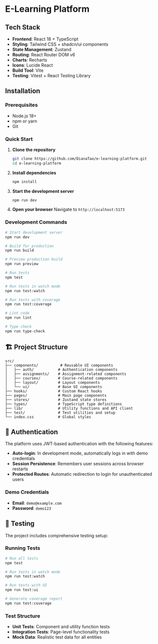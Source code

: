 # E-Learning Platform


## Tech Stack

- **Frontend**: React 18 + TypeScript
- **Styling**: Tailwind CSS + shadcn/ui components
- **State Management**: Zustand
- **Routing**: React Router DOM v6
- **Charts**: Recharts
- **Icons**: Lucide React
- **Build Tool**: Vite
- **Testing**: Vitest + React Testing Library

## Installation

### Prerequisites
- Node.js 18+ 
- npm or yarn
- Git

### Quick Start

1. **Clone the repository**
   ```bash
   git clone https://github.com/DianaTao/e-learning-platform.git
   cd e-learning-platform
   ```

2. **Install dependencies**
   ```bash
   npm install
   ```

3. **Start the development server**
   ```bash
   npm run dev
   ```

4. **Open your browser**
   Navigate to `http://localhost:5173`

### Development Commands

```bash
# Start development server
npm run dev

# Build for production
npm run build

# Preview production build
npm run preview

# Run tests
npm test

# Run tests in watch mode
npm run test:watch

# Run tests with coverage
npm run test:coverage

# Lint code
npm run lint

# Type check
npm run type-check
```

## 🏗️ Project Structure

```
src/
├── components/          # Reusable UI components
│   ├── auth/           # Authentication components
│   ├── assignments/    # Assignment-related components
│   ├── courses/        # Course-related components
│   ├── layout/         # Layout components
│   └── ui/             # Base UI components
├── hooks/              # Custom React hooks
├── pages/              # Main page components
├── stores/             # Zustand state stores
├── types/              # TypeScript type definitions
├── lib/                # Utility functions and API client
├── test/               # Test utilities and setup
└── index.css           # Global styles
```

## 🔐 Authentication

The platform uses JWT-based authentication with the following features:

- **Auto-login**: In development mode, automatically logs in with demo credentials
- **Session Persistence**: Remembers user sessions across browser restarts
- **Protected Routes**: Automatic redirection to login for unauthenticated users

### Demo Credentials
- **Email**: `demo@example.com`
- **Password**: `demo123`



## 🧪 Testing

The project includes comprehensive testing setup:

### Running Tests
```bash
# Run all tests
npm test

# Run tests in watch mode
npm run test:watch

# Run tests with UI
npm run test:ui

# Generate coverage report
npm run test:coverage
```

### Test Structure
- **Unit Tests**: Component and utility function tests
- **Integration Tests**: Page-level functionality tests
- **Mock Data**: Realistic test data for all entities
